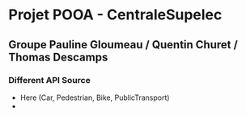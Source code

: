 # Projet POOA - CentraleSupelec
## Groupe Pauline Gloumeau / Quentin Churet / Thomas Descamps

### Different API Source
- Here (Car, Pedestrian, Bike, PublicTransport)
- 
